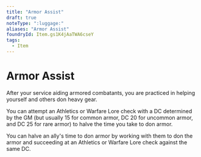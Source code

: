 ```yaml
---
title: "Armor Assist"
draft: true
noteType: ":luggage:"
aliases: "Armor Assist"
foundryId: Item.gs1K4jAaTWA6cseY
tags:
  - Item
---
```


# Armor Assist

After your service aiding armored combatants, you are practiced in helping yourself and others don heavy gear.

You can attempt an Athletics or Warfare Lore check with a DC determined by the GM (but usually 15 for common armor, DC 20 for uncommon armor, and DC 25 for rare armor) to halve the time you take to don armor.

You can halve an ally's time to don armor by working with them to don the armor and succeeding at an Athletics or Warfare Lore check against the same DC.
